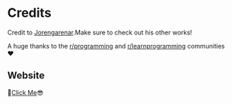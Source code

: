 # Credits

Credit to [Jorengarenar](https://github.com/Jorengarenar).Make sure to check out his other works!

A huge thanks to the [r/programming](https://www.reddit.com/r/programming/) and [r/learnprogramming](https://www.reddit.com/r/learnprogramming/) communities :heart:

## Website
:link:[Click Me](https://ulring.github.io/):sunglasses:

